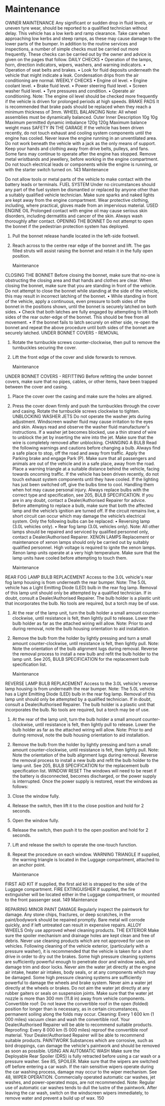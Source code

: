 # Maintenance

OWNER MAINTENANCE
Any significant or sudden drop in fluid
levels, or uneven tyre wear, should be
reported to a qualified technician without
delay.
This vehicle has a low kerb and ramp
clearance. Take care when approaching
low kerbs and steep ramps, as these
may cause damage to the lower parts of
the bumper.
In addition to the routine services and
inspections, a number of simple checks must
be carried out more frequently. These checks
can be carried out by the owner and advice is
given on the pages that follow.
DAILY CHECKS
•
Operation of the lamps, horn, direction
indicators, wipers, washers, and warning
indicators.
•
Operation of seat belts and brakes.
•
Look for fluid deposits underneath the
vehicle that might indicate a leak.
Condensation drips from the air
conditioning are normal.
WEEKLY CHECKS
•
Engine oil level.
•
Engine coolant level.
•
Brake fluid level.
•
Power steering fluid level.
•
Screen washer fluid level.
•
Tyre pressures and condition.
•
Operate air conditioning.
Note: The engine oil level should be checked
more frequently if the vehicle is driven for
prolonged periods at high speeds.
BRAKE PADS
It is recommended that brake pads should be
replaced when they reach a minimum thickness
of 3mm.
WHEEL BALANCING
Note: All wheel assemblies must be dynamically
balanced.
Outer
Inner
Description
10g
10g
Maximum
permitted
dynamic
imbalance
120g
120g
Maximum
balance weight
mass
SAFETY IN THE GARAGE
If the vehicle has been driven recently,
do not touch exhaust and cooling
system components until the engine
has cooled.
Never leave the engine running in an
unventilated area.
Do not work beneath the vehicle with
a jack as the only means of support.
Keep your hands and clothing away
from drive belts, pulleys, and fans.
Some fans may continue to operate
after the engine has stopped.
Remove metal wristbands and
jewellery, before working in the engine
compartment.
Do not touch electrical leads or
components while the engine is
running, or with the starter switch
turned on.
143
Maintenance

Do not allow tools or metal parts of the
vehicle to make contact with the
battery leads or terminals.
FUEL SYSTEM
Under no circumstances should any
part of the fuel system be dismantled
or replaced by anyone other than a
suitably qualified vehicle technician.
Make sure sparks and naked lights are
kept away from the engine
compartment.
Wear protective clothing, including,
where practical, gloves made from an
impervious material.
USED ENGINE OIL
Prolonged contact with engine oil may
cause serious skin disorders, including
dermatitis and cancer of the skin. Always
wash thoroughly after contact.
OPENING THE BONNET
Do not attempt to open the bonnet if the
pedestrian protection system has
deployed.

1. Pull the bonnet release handle located in
   the left-side footwell.
2. Reach across to the centre rear edge of the
   bonnet and lift. The gas filled struts will
   assist raising the bonnet and retain it in the
   fully open position.

   Maintenance

CLOSING THE BONNET
Before closing the bonnet, make sure
that no-one is obstructing the closing
area and that hands and clothes are
clear.
When closing the bonnet, make sure that
you are standing in front of the vehicle.
Do not attempt to close the bonnet while
standing at the side of the vehicle, this
may result in incorrect latching of the
bonnet.
•
While standing in front of the vehicle, apply
a continuous, even pressure to both sides
of the bonnet in the positions shown, until
the bonnet is securely latched on both
sides.
•
Check that both latches are fully engaged
by attempting to lift both sides of the rear
outer-edge of the bonnet. This should be
free from all movement.
•
If the bonnet fails to latch securely on either
side, re-open the bonnet and repeat the
above procedure until both sides of the
bonnet are securely latched.
UNDER BONNET COVERS - REMOVAL

1. Rotate the turnbuckle screws
   counter-clockwise, then pull to remove the
   turnbuckles securing the cover.
2. Lift the front edge of the cover and slide
   forwards to remove.

   Maintenance

UNDER BONNET COVERS - REFITTING
Before refitting the under bonnet covers,
make sure that no pipes, cables, or other
items, have been trapped between the
cover and casing.

1. Place the cover over the casing and make
   sure the holes are aligned.
2. Press the cover down firmly and push the
   turnbuckles through the cover and casing.
   Rotate the turnbuckle screws clockwise to
   tighten.
   UNBLOCKING WASHER JETS
   Do not operate the washer jets during
   adjustment. Windscreen washer fluid
   may cause irritation to the eyes and
   skin. Always read and observe the
   washer fluid manufacturer's
   instructions.
   If a washer jet becomes blocked, use a thin
   strand of wire to unblock the jet by inserting the
   wire into the jet. Make sure that the wire is
   completely removed after unblocking.
   CHANGING A BULB
   Read the following warnings and cautions
   before changing a bulb.
   Always find a safe place to stop, off the
   road and away from traffic.
   Apply the Parking brake and engage
   Park (P).
   Make sure that all passengers and
   animals are out of the vehicle and in a
   safe place, away from the road.
   Place a warning triangle at a suitable
   distance behind the vehicle, facing
   towards oncoming traffic.
   If the vehicle has been driven recently,
   do not touch exhaust system
   components until they have cooled.
   If the lighting has just been switched
   off, give the bulbs time to cool.
   Handling them when hot may cause
   personal injury.
   Always replace bulbs with the correct
   type and specification, see 205, BULB
   SPECIFICATION. If you are in any doubt,
   contact a Dealer/Authorised Repairer for
   advice.
   Before attempting to replace a bulb,
   make sure that both the affected lamp
   and the vehicle’s ignition are turned off.
   If the circuit remains live, a short circuit
   can occur which may damage the
   vehicle’s electrical system.
   Only the following bulbs can be replaced:
   •
   Reversing lamp (3.0L vehicles only).
   •
   Rear fog lamp (3.0L vehicles only).
   Note: All other lamps should be repaired and
   serviced by qualified personnel only, contact a
   Dealer/Authorised Repairer.
   XENON LAMPS
   Replacement or maintenance of xenon
   lamps should only be carried out by
   suitably qualified personnel.
   High voltage is required to ignite the
   xenon lamps.
   Xenon lamp units operate at a very
   high temperature. Make sure that the
   lamp units have cooled before
   attempting to touch them.

   Maintenance

REAR FOG LAMP BULB
REPLACEMENT
Access to the 3.0L vehicle's rear fog lamp
housing is from underneath the rear bumper.
Note: The 5.0L vehicle has a Light Emitting
Diode (LED) bulb in the rear fog lamp. Removal
of this lamp unit should only be attempted by
a qualified technician. If in doubt, consult a
Dealer/Authorised Repairer.
The bulb holder is a plastic unit that
incorporates the bulb. No tools are required,
but a torch may be of use.

1. At the rear of the lamp unit, turn the bulb
   holder a small amount counter-clockwise,
   until resistance is felt, then lightly pull to
   release. Lower the bulb holder as far as the
   attached wiring will allow.
   Note: Prior to and during removal, note the
   bulb housing orientation to aid installation.
2. Remove the bulb from the holder by lightly
   pressing and turn a small amount
   counter-clockwise, until resistance is felt,
   then lightly pull.
   Note: Note the orientation of the bulb
   alignment lugs during removal.
   Reverse the removal process to install a new
   bulb and refit the bulb holder to the lamp unit.
   See 205, BULB SPECIFICATION for the
   replacement bulb specification list.

   Maintenance

REVERSE LAMP BULB REPLACEMENT
Access to the 3.0L vehicle's reverse lamp
housing is from underneath the rear bumper.
Note: The 5.0L vehicle has a Light Emitting
Diode (LED) bulb in the rear fog lamp. Removal
of this lamp unit should only be attempted by
a qualified technician. If in doubt, consult a
Dealer/Authorised Repairer.
The bulb holder is a plastic unit that
incorporates the bulb. No tools are required,
but a torch may be of use.

1. At the rear of the lamp unit, turn the bulb
   holder a small amount counter-clockwise,
   until resistance is felt, then lightly pull to
   release. Lower the bulb holder as far as the
   attached wiring will allow.
   Note: Prior to and during removal, note the
   bulb housing orientation to aid installation.
2. Remove the bulb from the holder by lightly
   pressing and turn a small amount
   counter-clockwise, until resistance is felt,
   then lightly pull.
   Note: Note the orientation of the bulb
   alignment lugs during removal.
   Reverse the removal process to install a new
   bulb and refit the bulb holder to the lamp unit.
   See 205, BULB SPECIFICATION for the
   replacement bulb specification list.
   WINDOW RESET
   The windows will need to be reset if the battery
   is disconnected, becomes discharged, or the
   power supply is interrupted.
   Once the power supply is restored, reset the
   windows as follows:
3. Close the window fully.
4. Release the switch, then lift it to the close
   position and hold for 2 seconds.
5. Open the window fully.
6. Release the switch, then push it to the open
   position and hold for 2 seconds.
7. Lift and release the switch to operate the
   one-touch function.
8. Repeat the procedure on each window.
   WARNING TRIANGLE
   If supplied, the warning triangle is located in
   the Luggage compartment, attached to an
   anchor point.

   Maintenance

FIRST AID KIT
If supplied, the first aid kit is strapped to the
side of the Luggage compartment.
FIRE EXTINGUISHER
If supplied, the fire extinguisher will be located
either in the Luggage compartment, or mounted
to the front passenger seat.
149
Maintenance

REPAIRING MINOR PAINT DAMAGE
Regularly inspect the paintwork for damage.
Any stone chips, fractures, or deep scratches,
in the paint/bodywork should be repaired
promptly. Bare metal will corrode quickly, and
if left untreated can result in expensive repairs.
ALLOY WHEELS
Only use approved wheel cleaning
products.
THE EXTERIOR
Make sure the spoiler mechanism and
drainage holes are kept clean and free
of debris.
Never use cleaning products which are
not approved for use on vehicles.
Following cleaning of the vehicle
exterior, (particularly with a pressure
washer), it is recommended that the
vehicle is taken for a short drive in order
to dry out the brakes.
Some high pressure cleaning systems
are sufficiently powerful enough to
penetrate door and window seals, and
damage trim and door locks. Never aim
the water jet directly at the engine air
intake, heater air intakes, body seals, or
at any components which may be
damaged.
Some high pressure cleaning systems
are sufficiently powerful to damage the
wheels and brake system. Never aim a
water jet directly at the wheels or brakes.
Do not aim the water jet directly at any rubber
gaiters or seals on suspension joints.
Make sure that the water jet nozzle is more than
300 mm (11.8 in) away from vehicle
components.
Convertible roof:
Do not leave the convertible roof in the open
(folded) position for longer than is necessary,
as in certain circumstances, permanent soiling
along the folds may occur.
Cleaning: Every 1 600 km (1 000 miles) vacuum
clean and wash the convertible roof. Your
Dealer/Authorised Repairer will be able to
recommend suitable products.
Reproofing: Every 8 000 km (5 000 miles)
reproof the convertible roof material. Your
Dealer/Authorised Repairer will be able to
recommend suitable products.
PAINTWORK
Substances which are corrosive, such
as bird droppings, can damage the
vehicle's paintwork and should be
removed as soon as possible.
USING AN AUTOMATIC WASH
Make sure the Deployable Rear Spoiler
(DRS) is fully retracted before using a
car wash or a pressure washer. See 85,
SPOILER.
Make sure that the wipers are switched
off before entering a car wash. If the rain
sensitive wipers operate during the car
washing process, damage may occur to
the wiper mechanism. See 48, WIPER
OPERATION.
Commercially operated automatic car
washes, jet washes, and power-operated
mops, are not recommended.
Note: Regular use of automatic car washes
tends to dull the lustre of the paintwork.
After leaving the car wash, switch on the
windscreen wipers immediately, to remove
water and prevent a build up of wax.
150